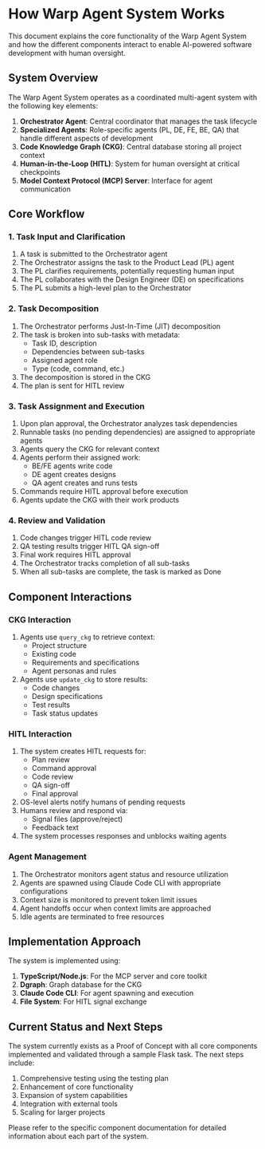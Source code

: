 # How Warp Agent System Works

This document explains the core functionality of the Warp Agent System and how the different components interact to enable AI-powered software development with human oversight.

## System Overview

The Warp Agent System operates as a coordinated multi-agent system with the following key elements:

1. **Orchestrator Agent**: Central coordinator that manages the task lifecycle
2. **Specialized Agents**: Role-specific agents (PL, DE, FE, BE, QA) that handle different aspects of development
3. **Code Knowledge Graph (CKG)**: Central database storing all project context
4. **Human-in-the-Loop (HITL)**: System for human oversight at critical checkpoints
5. **Model Context Protocol (MCP) Server**: Interface for agent communication

## Core Workflow

### 1. Task Input and Clarification

1. A task is submitted to the Orchestrator agent
2. The Orchestrator assigns the task to the Product Lead (PL) agent
3. The PL clarifies requirements, potentially requesting human input
4. The PL collaborates with the Design Engineer (DE) on specifications
5. The PL submits a high-level plan to the Orchestrator

### 2. Task Decomposition

1. The Orchestrator performs Just-In-Time (JIT) decomposition
2. The task is broken into sub-tasks with metadata:
   - Task ID, description
   - Dependencies between sub-tasks
   - Assigned agent role
   - Type (code, command, etc.)
3. The decomposition is stored in the CKG
4. The plan is sent for HITL review

### 3. Task Assignment and Execution

1. Upon plan approval, the Orchestrator analyzes task dependencies
2. Runnable tasks (no pending dependencies) are assigned to appropriate agents
3. Agents query the CKG for relevant context
4. Agents perform their assigned work:
   - BE/FE agents write code
   - DE agent creates designs
   - QA agent creates and runs tests
5. Commands require HITL approval before execution
6. Agents update the CKG with their work products

### 4. Review and Validation

1. Code changes trigger HITL code review
2. QA testing results trigger HITL QA sign-off
3. Final work requires HITL approval
4. The Orchestrator tracks completion of all sub-tasks
5. When all sub-tasks are complete, the task is marked as Done

## Component Interactions

### CKG Interaction

1. Agents use `query_ckg` to retrieve context:
   - Project structure
   - Existing code
   - Requirements and specifications
   - Agent personas and rules
2. Agents use `update_ckg` to store results:
   - Code changes
   - Design specifications
   - Test results
   - Task status updates

### HITL Interaction

1. The system creates HITL requests for:
   - Plan review
   - Command approval
   - Code review
   - QA sign-off
   - Final approval
2. OS-level alerts notify humans of pending requests
3. Humans review and respond via:
   - Signal files (approve/reject)
   - Feedback text
4. The system processes responses and unblocks waiting agents

### Agent Management

1. The Orchestrator monitors agent status and resource utilization
2. Agents are spawned using Claude Code CLI with appropriate configurations
3. Context size is monitored to prevent token limit issues
4. Agent handoffs occur when context limits are approached
5. Idle agents are terminated to free resources

## Implementation Approach

The system is implemented using:

1. **TypeScript/Node.js**: For the MCP server and core toolkit
2. **Dgraph**: Graph database for the CKG
3. **Claude Code CLI**: For agent spawning and execution
4. **File System**: For HITL signal exchange

## Current Status and Next Steps

The system currently exists as a Proof of Concept with all core components implemented and validated through a sample Flask task. The next steps include:

1. Comprehensive testing using the testing plan
2. Enhancement of core functionality
3. Expansion of system capabilities
4. Integration with external tools
5. Scaling for larger projects

Please refer to the specific component documentation for detailed information about each part of the system.
